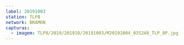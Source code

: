 ```yaml
---
label: 20191003
station: TLP8
network: BRAMON
capturas:
  - imagem: TLP8/2019/201910/20191003/M20191004_035248_TLP_8P.jpg
---
```

